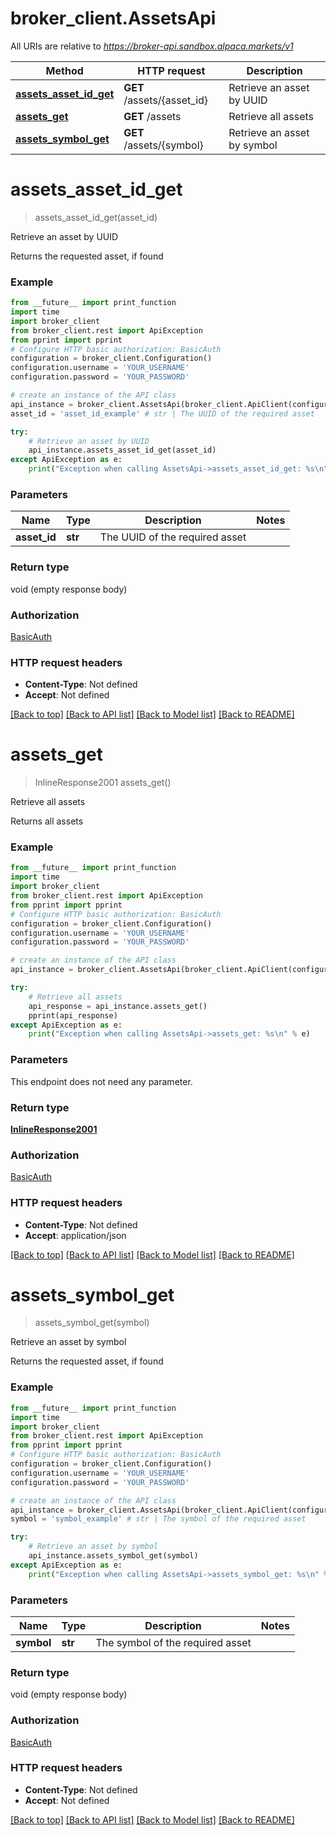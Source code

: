 # broker_client.AssetsApi

All URIs are relative to *https://broker-api.sandbox.alpaca.markets/v1*

| Method                                                      | HTTP request               | Description                 |
| ----------------------------------------------------------- | -------------------------- | --------------------------- |
| [**assets_asset_id_get**](AssetsApi.md#assets_asset_id_get) | **GET** /assets/{asset_id} | Retrieve an asset by UUID   |
| [**assets_get**](AssetsApi.md#assets_get)                   | **GET** /assets            | Retrieve all assets         |
| [**assets_symbol_get**](AssetsApi.md#assets_symbol_get)     | **GET** /assets/{symbol}   | Retrieve an asset by symbol |

# **assets_asset_id_get**

> assets_asset_id_get(asset_id)

Retrieve an asset by UUID

Returns the requested asset, if found

### Example

```python
from __future__ import print_function
import time
import broker_client
from broker_client.rest import ApiException
from pprint import pprint
# Configure HTTP basic authorization: BasicAuth
configuration = broker_client.Configuration()
configuration.username = 'YOUR_USERNAME'
configuration.password = 'YOUR_PASSWORD'

# create an instance of the API class
api_instance = broker_client.AssetsApi(broker_client.ApiClient(configuration))
asset_id = 'asset_id_example' # str | The UUID of the required asset

try:
    # Retrieve an asset by UUID
    api_instance.assets_asset_id_get(asset_id)
except ApiException as e:
    print("Exception when calling AssetsApi->assets_asset_id_get: %s\n" % e)
```

### Parameters

| Name         | Type    | Description                    | Notes |
| ------------ | ------- | ------------------------------ | ----- |
| **asset_id** | **str** | The UUID of the required asset |

### Return type

void (empty response body)

### Authorization

[BasicAuth](../README.md#BasicAuth)

### HTTP request headers

- **Content-Type**: Not defined
- **Accept**: Not defined

[[Back to top]](#) [[Back to API list]](../README.md#documentation-for-api-endpoints) [[Back to Model list]](../README.md#documentation-for-models) [[Back to README]](../README.md)

# **assets_get**

> InlineResponse2001 assets_get()

Retrieve all assets

Returns all assets

### Example

```python
from __future__ import print_function
import time
import broker_client
from broker_client.rest import ApiException
from pprint import pprint
# Configure HTTP basic authorization: BasicAuth
configuration = broker_client.Configuration()
configuration.username = 'YOUR_USERNAME'
configuration.password = 'YOUR_PASSWORD'

# create an instance of the API class
api_instance = broker_client.AssetsApi(broker_client.ApiClient(configuration))

try:
    # Retrieve all assets
    api_response = api_instance.assets_get()
    pprint(api_response)
except ApiException as e:
    print("Exception when calling AssetsApi->assets_get: %s\n" % e)
```

### Parameters

This endpoint does not need any parameter.

### Return type

[**InlineResponse2001**](InlineResponse2001.md)

### Authorization

[BasicAuth](../README.md#BasicAuth)

### HTTP request headers

- **Content-Type**: Not defined
- **Accept**: application/json

[[Back to top]](#) [[Back to API list]](../README.md#documentation-for-api-endpoints) [[Back to Model list]](../README.md#documentation-for-models) [[Back to README]](../README.md)

# **assets_symbol_get**

> assets_symbol_get(symbol)

Retrieve an asset by symbol

Returns the requested asset, if found

### Example

```python
from __future__ import print_function
import time
import broker_client
from broker_client.rest import ApiException
from pprint import pprint
# Configure HTTP basic authorization: BasicAuth
configuration = broker_client.Configuration()
configuration.username = 'YOUR_USERNAME'
configuration.password = 'YOUR_PASSWORD'

# create an instance of the API class
api_instance = broker_client.AssetsApi(broker_client.ApiClient(configuration))
symbol = 'symbol_example' # str | The symbol of the required asset

try:
    # Retrieve an asset by symbol
    api_instance.assets_symbol_get(symbol)
except ApiException as e:
    print("Exception when calling AssetsApi->assets_symbol_get: %s\n" % e)
```

### Parameters

| Name       | Type    | Description                      | Notes |
| ---------- | ------- | -------------------------------- | ----- |
| **symbol** | **str** | The symbol of the required asset |

### Return type

void (empty response body)

### Authorization

[BasicAuth](../README.md#BasicAuth)

### HTTP request headers

- **Content-Type**: Not defined
- **Accept**: Not defined

[[Back to top]](#) [[Back to API list]](../README.md#documentation-for-api-endpoints) [[Back to Model list]](../README.md#documentation-for-models) [[Back to README]](../README.md)
